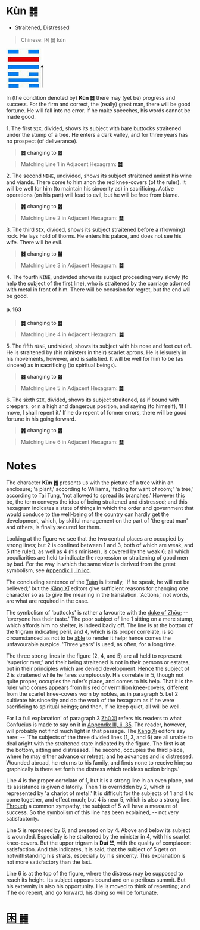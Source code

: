 # Kùn ䷮

* Straitened, Distressed

> Chinese: 困 ䷮ kùn

<img src="shapes/47.10.jpg" width="101" alt="困">

<a id="p-161"/>

In (the condition denoted by) **Kùn ䷮** there may (yet be) progress and success. For the firm and correct, the (really) great man, there will be good fortune. He will fall into no error. If he make speeches, his words cannot be made good.

<a id="p-162"/>

1.<a id="47.1"/> The first `SIX`, divided, shows its subject with bare buttocks straitened under the stump of a tree. He enters a dark valley, and for three years has no prospect (of deliverance).

> **䷮** changing to [**䷹**](e58591dui.md)

> Matching Line 1 in Adjacent Hexagram: [**䷯**](e4ba95jing.md#48.1)

2.<a id="47.2"/> The second `NINE`, undivided, shows its subject straitened amidst his wine and viands. There come to him anon the red knee-covers (of the ruler). It will be well for him (to maintain his sincerity as) in sacrificing. Active operations (on his part) will lead to evil, but he will be free from blame.

> **䷮** changing to [**䷬**](e89083cui.md)

> Matching Line 2 in Adjacent Hexagram: [**䷯**](e4ba95jing.md#48.2)

3.<a id="47.3"/> The third `SIX`, divided, shows its subject straitened before a (frowning) rock. He lays hold of thorns. He enters his palace, and does not see his wife. There will be evil.

> **䷮** changing to [**䷛**](e5a4a7e8bf87daguo.md)

> Matching Line 3 in Adjacent Hexagram: [**䷯**](e4ba95jing.md#48.3)

4.<a id="47.4"/> The fourth `NINE`, undivided shows its subject proceeding very slowly (to help the subject of the first line), who is straitened by the carriage adorned with metal in front of him. There will be occasion for regret, but the end will be good.

#### p. 163

> **䷮** changing to [**䷜**](e59d8ekan.md)

> Matching Line 4 in Adjacent Hexagram: [**䷯**](e4ba95jing.md#48.4)

5.<a id="47.5"/> The fifth `NINE`, undivided, shows its subject with his nose and feet cut off. He is straitened by (his ministers in their) scarlet aprons. He is leisurely in his movements, however, and is satisfied. It will be well for him to be (as sincere) as in sacrificing (to spiritual beings).

> **䷮** changing to [**䷧**](e8a7a3xie.md)

> Matching Line 5 in Adjacent Hexagram: [**䷯**](e4ba95jing.md#48.5)

6.<a id="47.6"/> The sixth `SIX`, divided, shows its subject straitened, as if bound with creepers; or n a high and dangerous position, and saying (to himself), 'If I move, I shall repent it.' If he do repent of former errors, there will be good fortune in his going forward.

> **䷮** changing to [**䷅**](e8aebcsong.md)

> Matching Line 6 in Adjacent Hexagram: [**䷯**](e4ba95jing.md#48.6)

# Notes

The character **Kùn ䷮** presents us with the picture of a tree within an enclosure; 'a plant,' according to Williams, 'fading for want of room;' 'a tree,' according to Tai Tung, 'not allowed to spread its branches.' However this be, the term conveys the idea of being straitened and distressed; and this hexagram indicates a state of things in which the order and government that would conduce to the well-being of the country can hardly get the development, which, by skilful management on the part of 'the great man' and others, is finally secured for them.

Looking at the figure we see that the two central places are occupied by strong lines; but 2 is confined between 1 and 3, both of which are weak, and 5 (the ruler), as well as 4 (his minister), is covered by the weak 6; all which peculiarities are held to indicate the repression or straitening of good men by bad. For the way in which the same view is derived from the great symbolism, see [Appendix II, in loc](appendix02s1.md).

The concluding sentence of the [Tuàn](https://ctext.org/book-of-changes/tuan-zhuan) is literally, 'If he speak, he will not be believed;' but the [Kāng Xī](https://en.wikipedia.org/wiki/Kangxi_Dictionary) editors give sufficient reasons for changing one character so as to give the meaning in the translation. 'Actions,' not words, are what are required in the case.

The symbolism of 'buttocks' is rather a favourite with the [duke of Zhōu](https://en.wikipedia.org/wiki/Duke_of_Zhou); -- 'everyone has their taste.' The poor subject of line 1 sitting on a mere stump, which affords him no shelter, is indeed badly off. The line is at the bottom of the trigram indicating peril, and 4, which is its proper correlate, is so circumstanced as not to be [able](e4ba95jing.md#p-164) to render it help; hence comes the unfavourable auspice. 'Three years' is used, as often, for a long time.

The three strong lines in the figure (2, 4, and 5) are all held to represent 'superior men;' and their being straitened is not in their persons or estates, but in their principles which are denied development. Hence the subject of 2 is straitened while he fares sumptuously. His correlate in 5, though not quite proper, occupies the ruler's place, and comes to his help. That it is the ruler who comes appears from his red or vermillion knee-covers, different from the scarlet knee-covers worn by nobles, as in paragraph 5. Let 2 cultivate his sincerity and do the work of the hexagram as if he were sacrificing to spiritual beings; and then, if he keep quiet, all will be well.

For I a full explanation' of paragraph 3 [Zhū Xī](https://en.wikipedia.org/wiki/Zhu_Xi) refers his readers to what Confucius is made to say on it in [Appendix III, ii, 35](appendix03s1.md#p-358). The reader, however, will probably not find much light in that passage. The [Kāng Xī](https://en.wikipedia.org/wiki/Kangxi_Dictionary) editors say here: -- 'The subjects of the three divided lines (1, 3, and 6) are all unable to deal aright with the straitened state indicated by the figure. The first is at the bottom, sitting and distressed. The second, occupies the third place, where he may either advance or retreat; and he advances and is distressed. Wounded abroad, he returns to his family, and finds none to receive him; so graphically is there set forth the distress which reckless action brings.'

Line 4 is the proper correlate of 1, but it is a strong line in an even place, and its assistance is given dilatorily. Then 1 is overridden by 2, which is represented by 'a chariot of metal.' It is difficult for the subjects of 1 and 4 to come together, and effect much; but 4 is near 5, which is also a strong line. [Through](e4ba95jing.md#p-165) a common sympathy, the subject of 5 will have a measure of success. So the symbolism of this line has been explained, -- not very satisfactorily.

Line 5 is repressed by 6, and pressed on by 4. Above and below its subject is wounded. Especially is he straitened by the minister in 4, with his scarlet knee-covers. But the upper trigram is **Duì ☱**, with the quality of complacent satisfaction. And this indicates, it is said, that the subject of 5 gets on notwithstanding his straits, especially by his sincerity. This explanation is not more satisfactory than the last.

Line 6 is at the top of the figure, where the distress may be supposed to reach its height. Its subject appears bound and on a perilous summit. But his extremity is also his opportunity. He is moved to think of repenting; and if he do repent, and go forward, his doing so will be fortunate.

# [困 ䷮](e59bb0kun_cn.md)
